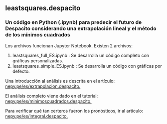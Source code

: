 ## leastsquares.despacito
### Un código en Python (.ipynb) para predecir el futuro de Despacito considerando una extrapolación lineal y el método de los mínimos cuadrados

Los archivos funcionan Jupyter Notebook. Existen 2 archivos: 

1. leastsquares_full_ES.ipynb : Se desarrolla un código completo con gráficas personalizadas.
2. leastsquares_simple_ES.ipynb : Se desarrolla un código con gráficas por defecto.

Una introducción al análisis es descrita en el artículo: [nepy.pe/es/extrapolacion.despacito.](http://www.nepy.pe/es/educacion/la-extrapolacion-lineal-para-predecir-el-futuro-de-despacito/) 

El análisis completo viene dado en el tutorial: [nepy.pe/es/minimoscuadrados.despacito.](http://www.nepy.pe/es/tutorial/el-metodo-de-los-minimos-cuadrados/) 

Para verificar qué tan certeros fueron los pronósticos, ir al artículo: [nepy.pe/es/integral.despacito.](http://www.nepy.pe/es/educacion/el-calculo-integral-para-predecir-el-futuro-de-despacito/) 

